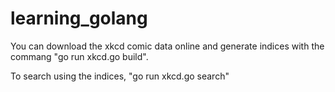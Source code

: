 # learning_golang
You can download the xkcd comic data online and generate indices with the commang "go run xkcd.go build".

To search using the indices, "go run xkcd.go search"
